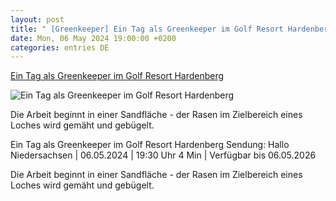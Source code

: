 ```yaml
---
layout: post
title: " [Greenkeeper] Ein Tag als Greenkeeper im Golf Resort Hardenberg"
date: Mon, 06 May 2024 19:00:00 +0200
categories: entries DE
---
```

[Ein Tag als Greenkeeper im Golf Resort Hardenberg](https://www.ndr.de/fernsehen/sendungen/hallo_niedersachsen/Ein-Tag-als-Greenkeeper-im-Golf-Resort-Hardenberg,hallonds87392.html)

![Ein Tag als Greenkeeper im Golf Resort Hardenberg](https://www.ndr.de/fernsehen/screenshot1744402_v-contentxl.jpg)

Die Arbeit beginnt in einer Sandfläche - der Rasen im Zielbereich eines Loches wird gemäht und gebügelt.

Ein Tag als Greenkeeper im Golf Resort Hardenberg Sendung: Hallo Niedersachsen | 06.05.2024 | 19:30 Uhr 4 Min | Verfügbar bis 06.05.2026

Die Arbeit beginnt in einer Sandfläche - der Rasen im Zielbereich eines Loches wird gemäht und gebügelt.

